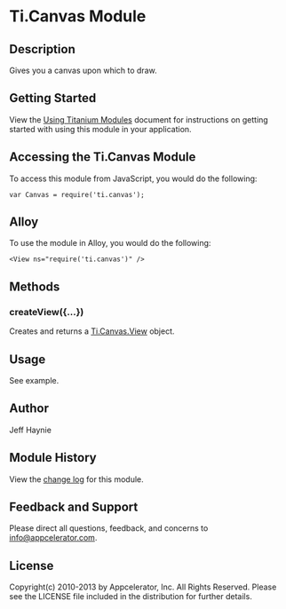 # Ti.Canvas Module

## Description
Gives you a canvas upon which to draw.

## Getting Started

View the [Using Titanium Modules](http://docs.appcelerator.com/titanium/latest/#!/guide/Using_Titanium_Modules) document for instructions on getting
started with using this module in your application.

## Accessing the Ti.Canvas Module
To access this module from JavaScript, you would do the following:

	var Canvas = require('ti.canvas');
	
## Alloy

To use the module in Alloy, you would do the following:

	<View ns="require('ti.canvas')" />

## Methods

### createView({...})
Creates and returns a [Ti.Canvas.View][] object.

## Usage
See example.

## Author
Jeff Haynie

## Module History

View the [change log](changelog.html) for this module.

## Feedback and Support

Please direct all questions, feedback, and concerns to [info@appcelerator.com](mailto:info@appcelerator.com?subject=iOS%20Canvas%20Module).

## License
Copyright(c) 2010-2013 by Appcelerator, Inc. All Rights Reserved. Please see the LICENSE file included in the distribution for further details.


[Ti.Canvas.View]: view.html
